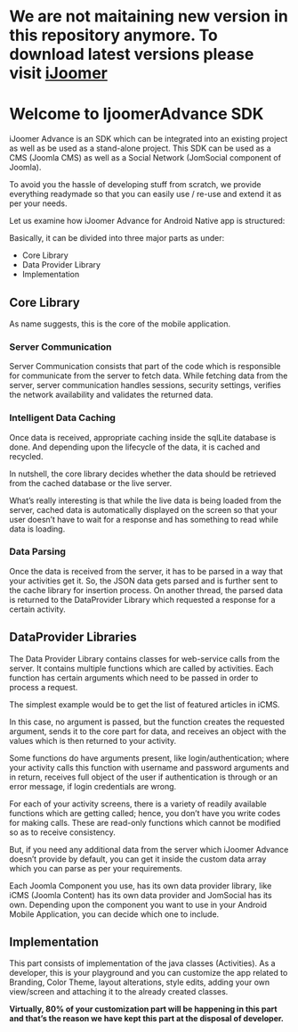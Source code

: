 # We are not maitaining new version in this repository anymore. To download latest versions please visit [iJoomer](http://www.iJoomer.com)

Welcome to IjoomerAdvance SDK
=====

iJoomer Advance is an SDK which can be integrated into an existing project as well as be used as a stand-alone project. This SDK can be used as a CMS (Joomla CMS) as well as a Social Network (JomSocial component of Joomla). 

To avoid you the hassle of developing stuff from scratch, we provide everything readymade so that you can easily use / re-use and extend it as per your needs.

Let us examine how iJoomer Advance for Android Native app is structured:

Basically, it can be divided into three major parts as under: 
<ul>
<li>Core Library</li>
<li>Data Provider Library</li>
<li>Implementation </li>
</ul>

<h2>Core Library </h2>

As name suggests, this is the core of the mobile application. 

<h3>Server Communication</h3>

Server Communication consists that part of the code which is responsible for communicate from the server to fetch data. 
While fetching data from the server, server communication handles sessions, security settings, verifies the network availability and validates the returned data.

<h3>Intelligent Data Caching</h3>

Once data is received, appropriate caching inside the sqlLite database is done. And depending upon the lifecycle of the data, it is cached and recycled. 

In nutshell, the core library decides whether the data should be retrieved from the cached database or the live server.

What’s really interesting is that while the live data is being loaded from the server, cached data is automatically displayed on the screen so that your user doesn’t have to wait for a response and has something to read while data is loading.


<h3>Data Parsing</h3>

Once the data is received from the server, it has to be parsed in a way that your activities get it. So, the JSON data gets parsed and is further sent to the cache library for insertion process. On another thread, the parsed data is returned to the DataProvider Library which requested a response for a certain activity. 

<h2>DataProvider Libraries</h2> 

The Data Provider Library contains classes for web-service calls from the server. It contains multiple functions which are called by activities. Each function has certain arguments which need to be passed in order to process a request. 

The simplest example would be to get the list of featured articles in iCMS.

In this case, no argument is passed, but the function creates the requested argument, sends it to the core part for data, and receives an object with the values which is then returned to your activity. 

Some functions do have arguments present, like login/authentication; where your activity calls this function with username and password arguments and in return, receives full object of the user if authentication is through or an error message, if login credentials are wrong.

For each of your activity screens, there is a variety of readily available functions which are getting called; hence, you don’t have you write codes for making calls. These are read-only functions which cannot be modified so as to receive consistency. 

But, if you need any additional data from the server which iJoomer Advance doesn’t provide by default, you can get it inside the custom data array which you can parse as per your requirements.

Each Joomla Component you use, has its own data provider library, like iCMS (Joomla Content) has its own data provider and JomSocial has its own. Depending upon the component you want to use in your Android Mobile Application, you can decide which one to include.

<h2>Implementation</h2> 

This part consists of implementation of the java classes (Activities). As a developer, this is your playground and you can customize the app related to Branding, Color Theme, layout alterations, style edits, adding your own view/screen and attaching it to the already created classes. 

<b>Virtually, 80% of your customization part will be happening in this part and that’s the reason we have kept this part at the disposal of developer. </b>

